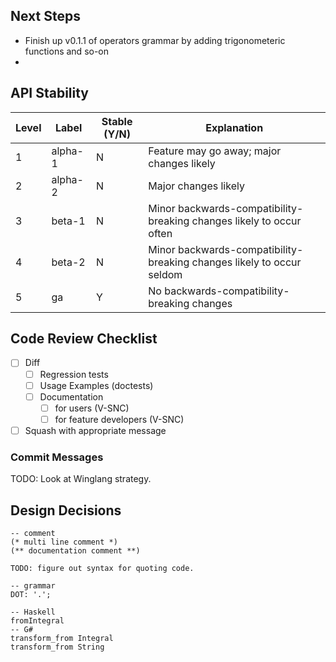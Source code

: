 ## Next Steps

- Finish up v0.1.1 of operators grammar by adding trigonometeric functions and so-on
- 

## API Stability

| Level | Label | Stable (Y/N) | Explanation |
|---|---|---|---|
|1|alpha-1|N|Feature may go away; major changes likely|
|2|alpha-2|N|Major changes likely|
|3|beta-1|N|Minor backwards-compatibility-breaking changes likely to occur often|
|4|beta-2|N|Minor backwards-compatibility-breaking changes likely to occur seldom|
|5|ga|Y|No backwards-compatibility-breaking changes|

## Code Review Checklist

- [ ] Diff
  - [ ] Regression tests
  - [ ] Usage Examples (doctests)
  - [ ] Documentation
    - [ ] for users (V-SNC)
    - [ ] for feature developers (V-SNC)
- [ ] Squash with appropriate message

### Commit Messages

TODO: Look at Winglang strategy.

## Design Decisions

```
-- comment
(* multi line comment *)
(** documentation comment **)

TODO: figure out syntax for quoting code.

-- grammar
DOT: '.';

-- Haskell
fromIntegral
-- G#
transform_from Integral
transform_from String
```

